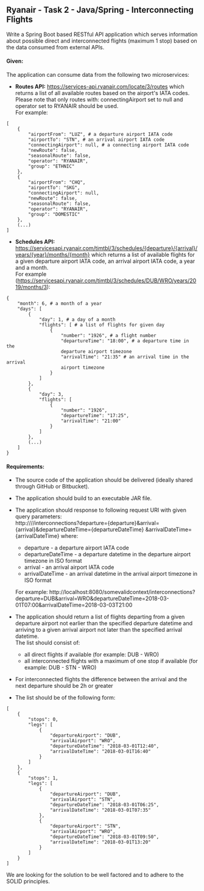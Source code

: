 ## Ryanair - Task 2 - Java/Spring - Interconnecting Flights
Write a Spring Boot based RESTful API application which serves information about possible direct
and interconnected flights (maximum 1 stop) based on the data consumed from external APIs.

#### Given:
The application can consume data from the following two microservices:
 - **Routes API:** https://services-api.ryanair.com/locate/3/routes which returns a list of all available routes based
 on the airport's IATA codes. Please note that only routes with: connectingAirport set to null and operator set to 
 RYANAIR should be used.<br>
 For example:
 
```
[
    {
        "airportFrom": "LUZ", # a departure airport IATA code
        "airportTo": "STN", # an arrival airport IATA code
        "connectingAirport": null, # a connecting airport IATA code
        "newRoute": false,
        "seasonalRoute": false,
        "operator": "RYANAIR",
        "group": "ETHNIC"
    },
    {
        "airportFrom": "CHQ",
        "airportTo": "SKG",
        "connectingAirport": null,
        "newRoute": false,
        "seasonalRoute": false,
        "operator": "RYANAIR",
        "group": "DOMESTIC"
    },
    (...)
]
```
 - **Schedules API:** https://servicesapi.ryanair.com/timtbl/3/schedules/{departure}/{arrival}/years/{year}/months/{month}
which returns a list of available flights for a given departure airport IATA code, an arrival airport IATA code, 
a year and a month.<br>
For example (https://servicesapi.ryanair.com/timtbl/3/schedules/DUB/WRO/years/2019/months/3):

```
{
    "month": 6, # a month of a year
    "days": [
        {
            "day": 1, # a day of a month
            "flights": [ # a list of flights for given day
                {
                    "number": "1926", # a flight number
                    "departureTime": "18:00", # a departure time in the
                    departure airport timezone
                    "arrivalTime": "21:35" # an arrival time in the arrival
                    airport timezone
                }
            ]
        },
        {
            "day": 3,
            "flights": [
                {
                    "number": "1926",
                    "departureTime": "17:25",
                    "arrivalTime": "21:00"
                }
            ]
        },
        (...)
    ]
}
```
#### Requirements:
 - The source code of the application should be delivered (ideally shared through GitHub or Bitbucket).
 - The application should build to an executable JAR file.
 - The application should response to following request URI with given query parameters:<br>
    http://<HOST>/<CONTEXT>/interconnections?departure={departure}&arrival={arrival}&departureDateTime={departureDateTime}
    &arrivalDateTime={arrivalDateTime} where:
     - departure - a departure airport IATA code
     - departureDateTime - a departure datetime in the departure airport timezone in ISO format
     - arrival - an arrival airport IATA code
     - arrivalDateTime - an arrival datetime in the arrival airport timezone in ISO format 
    
    For example: http://localhost:8080/somevalidcontext/interconnections?departure=DUB&arrival=WRO&departureDateTime=2018-03-01T07:00&arrivalDateTime=2018-03-03T21:00
 - The application should return a list of flights departing from a given departure airport not earlier than the 
 specified departure datetime and arriving to a given arrival airport not later than the specified arrival datetime.<br>
 The list should consist of:
    - all direct flights if available (for example: DUB - WRO)
    - all interconnected flights with a maximum of one stop if available (for example: DUB - STN - WRO)
 - For interconnected flights the difference between the arrival and the next departure should be 2h or greater
 - The list should be of the following form:
```
[
    {
        "stops": 0,
        "legs": [
            {
                "departureAirport": "DUB",
                "arrivalAirport": "WRO",
                "departureDateTime": "2018-03-01T12:40",
                "arrivalDateTime": "2018-03-01T16:40"
            }
        ]
    },
    {
        "stops": 1,
        "legs": [
            {
                "departureAirport": "DUB",
                "arrivalAirport": "STN",
                "departureDateTime": "2018-03-01T06:25",
                "arrivalDateTime": "2018-03-01T07:35"
            },
            {
                "departureAirport": "STN",
                "arrivalAirport": "WRO",
                "departureDateTime": "2018-03-01T09:50",
                "arrivalDateTime": "2018-03-01T13:20"
            }
        ]
    }
]
```
We are looking for the solution to be well factored and to adhere to the SOLID principles.